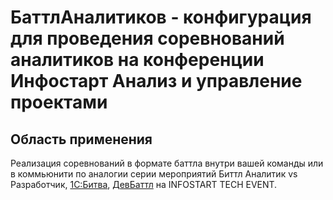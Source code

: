 # БаттлАналитиков - конфигурация для проведения соревнований аналитиков на конференции Инфостарт Анализ и управление проектами

## Область применения

Реализация соревнований в формате баттла внутри вашей команды или в коммьюнити по аналогии серии мероприятий Биттл Аналитик vs Разработчик, [1С:Битва](https://youtu.be/crZg4xvQJdQ), [ДевБаттл](https://www.youtube.com/watch?v=3YA4IGDWpZk) на INFOSTART TECH EVENT. 

